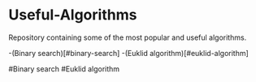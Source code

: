 # Useful-Algorithms
Repository containing some of the most popular and useful algorithms.


-(Binary search)[#binary-search]
-(Euklid algorithm)[#euklid-algorithm]

#Binary search
#Euklid algorithm
